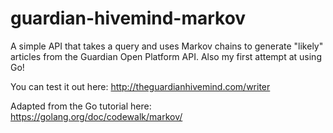 # guardian-hivemind-markov
A simple API that takes a query and uses Markov chains to generate "likely" articles from the Guardian Open Platform API. Also my first attempt at using Go!

You can test it out here: http://theguardianhivemind.com/writer

Adapted from the Go tutorial here: https://golang.org/doc/codewalk/markov/
